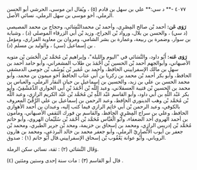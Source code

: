 ٤٠٧٧ -** د سي:** علي بن سهل بن قادم (٥) ، ويُقال ابن موسى، الحرشي أبو الحسن الرملي، أخو موسى بن سهل الرملي، نسائي الأصل.

**رَوَى عَن:** أحمد بْن صالح المِصْرِي، وأحمد بْن محمدالنَّسَائي، وحجاج بن محمد المصيصي (د سي) ، والحسن بن بلال، ورواد بْن الجراح، وزيد بْن أَبي الزرقاء الموصلي (د) ، وشبابة بن سوار، وضمرة بن ربيعة، وعمارة بن بشر الشامي، ومروان بن معاوية الفزاري، ومؤمل بن إسماعيل (سي) ، والوليد بن مسلم (د) .

**رَوَى عَنه:** أَبُو داود، والنَّسَائي في "اليوم والليلة"، وإبراهيم بْن مُحَمَّد بْن الْحَسَن بْن متويه الأصبهاني، وأبوالجهم أحمد بْن الحسين بْن أَحْمَدَ بن طلاب المشغراني، وأبو حامد أحمد بن سهل بن مالك الإسفراييني الحافظ، وأحمد بن عُمَير بْن يُوسُف بْن جوصى الدمشقي الحافظ، وأبو بكر أحمد بْن محمد بن زكريا بن أَبي عتاب الحافظ أخو ميمون بن محمد، وأبو محمد الحسن بن علي بن زيد، والحسين بن إسماعيل بن حيان النقار الرملي، والعباس بن محمد بن الحسين بْن قتيبة العسقلاني، وعبد اللَّه بْن أَحْمَدَ بْنِ أَبي الحواري الدِّمَشْقِيّ، وأبو بكر عَبْد اللَّهِ بن أَبي داود، وأبو القاسم عَبْد اللَّهِ بْن مُحَمَّد بْن عَبْد الكريم الرازي، وعبد اللَّه بْن مُحَمَّد بْن وهب الدينوري الحافظ، وعبد الرحمن بن إسماعيل بن علي الرَّقِّيّ المعروف بالكوفي، وعبد الرحمن بْن أَبي حَاتِم الرازي فيما كتب إليه، وعبدان بن أحمد الأهوازي الحافظ، وعلي بن سراج المِصْرِي الحافظ، والقاسم بن فورك الثقفي الأصبهاني، ومأمون بن أحمد الهروي أحد الضعفاء، وأَبُو الْعَبَّاس مُحَمَّد بْن أَحْمَد بْن سُلَيْمان الهروي، وأبو حاتم مُحَمَّد بْن إدريس الرازي، ومحمد بن إسحاق بن خزيمة، ومحد بْن جرير الطبري، ومحمد بْن جعفر بن أيوب الأَنْصارِيّ الرملي، وأبو جعفر محمد بن خالد البرذعي، ومحمد بن هارون الروياني، وأَبُو عوانة يَعْقُوب بْن إسحاق الإسفراييني.قال أَبُو حاتم (١) : صدوق.

وَقَال النَّسَائي (٢) : ثقة، نسائي سكن الرملة.

قال أبو القاسم (٣) : مات سنة إحدى وستين ومئتين (٤) .